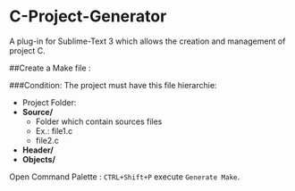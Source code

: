 C-Project-Generator
===================

A plug-in for Sublime-Text 3 which allows the creation and management of project C.

##Create a Make file :

###Condition:
The project must have this file hierarchie:

* Project Folder:
 *  __Source/__ 
     *  Folder which contain sources files
     * Ex.: file1.c
     * file2.c
 *  __Header/__
 *  __Objects/__


Open  Command Palette : `CTRL+Shift+P` execute `Generate Make`.


